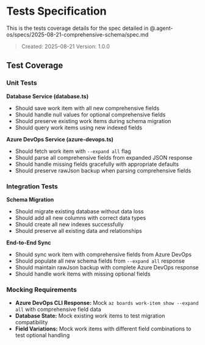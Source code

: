 # Tests Specification

This is the tests coverage details for the spec detailed in @.agent-os/specs/2025-08-21-comprehensive-schema/spec.md

> Created: 2025-08-21
> Version: 1.0.0

## Test Coverage

### Unit Tests

**Database Service (database.ts)**
- Should save work item with all new comprehensive fields
- Should handle null values for optional comprehensive fields  
- Should preserve existing work items during schema migration
- Should query work items using new indexed fields

**Azure DevOps Service (azure-devops.ts)**
- Should fetch work item with `--expand all` flag
- Should parse all comprehensive fields from expanded JSON response
- Should handle missing fields gracefully with appropriate defaults
- Should preserve rawJson backup when parsing comprehensive fields

### Integration Tests

**Schema Migration**
- Should migrate existing database without data loss
- Should add all new columns with correct data types
- Should create all new indexes successfully
- Should preserve all existing data and relationships

**End-to-End Sync**  
- Should sync work item with comprehensive fields from Azure DevOps
- Should populate all new schema fields from `--expand all` response
- Should maintain rawJson backup with complete Azure DevOps response
- Should handle work items with missing optional fields

### Mocking Requirements

- **Azure DevOps CLI Response:** Mock `az boards work-item show --expand all` with comprehensive field data
- **Database State:** Mock existing work items to test migration compatibility
- **Field Variations:** Mock work items with different field combinations to test optional handling